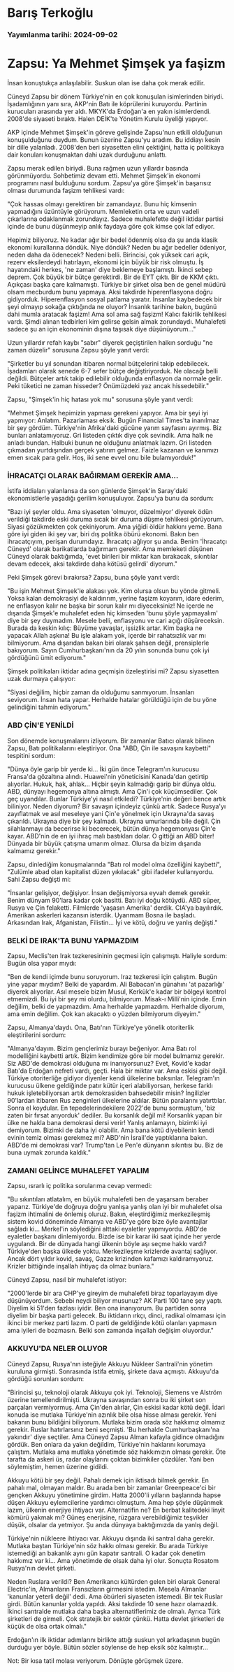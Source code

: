 # Barış Terkoğlu

### Yayımlanma tarihi: 2024-09-02

# Zapsu: Ya Mehmet Şimşek ya faşizm

İnsan konuştukça anlaşılabilir. Suskun olan ise daha çok merak edilir.

Cüneyd Zapsu bir dönem Türkiye'nin en çok konuşulan isimlerinden biriydi. İşadamlığının yanı sıra, AKP'nin Batı ile köprülerini kuruyordu. Partinin kurucuları arasında yer aldı. MKYK'da Erdoğan'a en yakın isimlerdendi. 2008'de siyaseti bıraktı. Halen DEİK'te Yönetim Kurulu üyeliği yapıyor.

AKP içinde Mehmet Şimşek'in göreve gelişinde Zapsu'nun etkili olduğunun konuşulduğunu duydum. Bunun üzerine Zapsu'yu aradım. Bu iddiayı kesin bir dille yalanladı. 2008'den beri siyasetten elini çektiğini, hatta iç politikaya dair konuları konuşmaktan dahi uzak durduğunu anlattı.

Zapsu merak edilen biriydi. Buna rağmen uzun yıllardır basında görünmüyordu. Sohbetimiz devam etti. Mehmet Şimşek'in ekonomi programını nasıl bulduğunu sordum. Zapsu'ya göre Şimşek'in başarısız olması durumunda faşizm tehlikesi vardı:

"Çok hassas olmayı gerektiren bir zamandayız. Bunu hiç kimsenin yapmadığını üzüntüyle görüyorum. Memleketin orta ve uzun vadeli çıkarlarına odaklanmak zorundayız. Sadece muhalefette değil iktidar partisi içinde de bunu düşünmeyip anlık faydaya göre çok kimse çok laf ediyor.

Hepimiz biliyoruz. Ne kadar ağır bir bedel ödenmiş olsa da şu anda klasik ekonomi kurallarına döndük. Niye döndük? Neden bu ağır bedeller ödeniyor, neden daha da ödenecek? Nedeni belli. Birincisi, çok yüksek cari açık, rezerv eksilerdeydi hatırlayın, ekonomi için büyük bir risk olmuştu. İş hayatındaki herkes, 'ne zaman' diye beklemeye başlamıştı. İkinci sebep deprem. Çok büyük bir bütçe gerektirdi. Bir de EYT çıktı. Bir de KKM çıktı. Açıkçası başka çare kalmamıştı. Türkiye bir şirket olsa ben de genel müdürü olsam mecburdum bunu yapmaya. Aksi takdirde hiperenflasyona doğru gidiyorduk. Hiperenflasyon sosyal patlama yaratır. İnsanlar kaybedecek bir şeyi olmayıp sokağa çıktığında ne oluyor? İnsanlık tarihine bakın, bugünü dahi mumla aratacak faşizm! Ama sol ama sağ faşizm! Kalıcı fakirlik tehlikesi vardı. Şimdi alınan tedbirleri kim gelirse gelsin almak zorundaydı. Muhalefeti sadece şu an için ekonominin dışına taşısak diye düşünüyorum..."

Uzun yıllardır refah kaybı "sabır" diyerek geçiştirilen halkın sorduğu "ne zaman düzelir" sorusuna Zapsu şöyle yanıt verdi:

"Şirketler bu yıl sonundan itibaren normal bütçelerini takip edebilecek. İşadamları olarak senede 6-7 sefer bütçe değiştiriyorduk. Ne olacağı belli değildi. Bütçeler artık takip edilebilir olduğunda enflasyon da normale gelir. Peki tüketici ne zaman hisseder? Önümüzdeki yaz ancak hissedebilir."

Zapsu, "Şimşek'in hiç hatası yok mu" sorusuna şöyle yanıt verdi:

"Mehmet Şimşek hepimizin yapması gerekeni yapıyor. Ama bir şeyi iyi yapmıyor: Anlatım. Pazarlaması eksik. Bugün Financial Times'ta inanılmaz bir şey gördüm. Türkiye'nin Afrika'daki gücüne yarım sayfasını ayırmış. Biz bunları anlatamıyoruz. Gri listeden çıktık diye çok sevindik. Ama halk ne anladı bundan. Halbuki bunun ne olduğunu anlatmak lazım. Gri listeden çıkmadan yurtdışından gerçek yatırım gelmez. Faizle kazanan ve kanımızı emen sıcak para gelir. Hoş, iki sene evvel onu bile bulamıyorduk!"


### İHRACATÇI OLARAK BAĞIRMAM GEREKİR AMA...

İstifa iddiaları yalanlansa da son günlerde Şimşek'in Saray'daki ekonomistlerle yaşadığı gerilim konuşuluyor. Zapsu'ya bunu da sordum:

"Bazı iyi şeyler oldu. Ama siyaseten 'olmuyor, düzelmiyor' diyerek ödün verildiği takdirde eski duruma sıcak bir duruma düşme tehlikesi görüyorum. Siyasi gözükmekten çok çekiniyorum. Ama yiğidi öldür hakkını yeme. Bana göre iyi giden iki şey var, biri dış politika öbürü ekonomi. Bakın ben ihracatçıyım, perişan durumdayız. İhracatçı ağlıyor şu anda. Benim 'İhracatçı Cüneyd' olarak barikatlarda bağırmam gerekir. Ama memleketi düşünen Cüneyd olarak baktığımda, 'evet birileri bir miktar kan bırakacak, sıkıntılar devam edecek, aksi takdirde daha kötüsü gelirdi' diyorum."

Peki Şimşek görevi bırakırsa? Zapsu, buna şöyle yanıt verdi:

"Bu işin Mehmet Şimşek'le alakası yok. Kim olursa olsun bu yönde gitmeli. Yoksa kalan demokrasiyi de kaldırırım, yerine faşizm koyarım, idare ederim, ne enflasyon kalır ne başka bir sorun kalır mı diyeceksiniz! Ne içerde ne dışarıda Şimşek'e muhalefet eden hiç kimseden 'bunu şöyle yapmayalım' diye bir şey duymadım. Mesele belli, enflasyonu ve cari açığı düşüreceksin. Burada da keskin kılıç: Büyüme yavaşlar, işsizlik artar. Kim başka ne yapacak Allah aşkına! Bu işle alakam yok, içerde bir rahatsızlık var mı bilmiyorum. Ama dışarıdan bakan biri olarak şahsen değil, prensiplerle bakıyorum. Sayın Cumhurbaşkanı'nın da 20 yılın sonunda bunu çok iyi gördüğünü ümit ediyorum."

Şimşek politikaları iktidar adına geçmişin özeleştirisi mi? Zapsu siyasetten uzak durmaya çalışıyor:

"Siyasi değilim, hiçbir zaman da olduğumu sanmıyorum. İnsanları seviyorum. İnsan hata yapar. Herhalde hatalar görüldüğü için de bu yöne gelindiğini tahmin ediyorum."


### ABD ÇİN'E YENİLDİ

Son dönemde konuşmalarını izliyorum. Bir zamanlar Batıcı olarak bilinen Zapsu, Batı politikalarını eleştiriyor. Ona "ABD, Çin ile savaşını kaybetti" tespitini sordum:

"Dünya öyle garip bir yerde ki... İki gün önce Telegram'ın kurucusu Fransa'da gözaltına alındı. Huawei'nin yöneticisini Kanada'dan getirtip alıyorlar. Hukuk, hak, ahlak... Hiçbir şeyin kalmadığı garip bir dünya oldu. ABD, dünyayı hegemonya altına almıştı. Ama Çin'i çok küçümsediler. Çok geç uyandılar. Bunlar Türkiye'yi nasıl etkiledi? Türkiye'nin değeri bence artık biliniyor. Neden diyorum? Bir savaşın içindeyiz çünkü artık. Sadece Rusya'yı zayıflatmak ve asıl meseleye yani Çin'e yönelmek için Ukrayna'da savaş çıkarıldı. Ukrayna diye bir şey kalmadı. Ukrayna umurlarında bile değil. Çin silahlanmayı da becerirse ki becerecek, bütün dünya hegemonyası Çin'e kayar. ABD'nin de en iyi ihraç malı bastıkları dolar. O gittiği an ABD biter! Dünyada bir büyük çatışma umarım olmaz. Olursa da bizim dışarıda kalmamız gerekir."

Zapsu, dinlediğim konuşmalarında "Batı rol model olma özelliğini kaybetti", "Zulümle abad olan kapitalist düzen yıkılacak" gibi ifadeler kullanıyordu. Sahi Zapsu değişti mi:

"İnsanlar gelişiyor, değişiyor. İnsan değişmiyorsa eyvah demek gerekir. Benim dünyam 90'lara kadar çok basitti. Batı iyi doğu kötüydü. ABD süper, Rusya ve Çin felaketti. Filmlerde 'yaşasın Amerika' derdik. CIA'ya bayılırdık. Amerikan askerleri kazansın isterdik. Uyanmam Bosna ile başladı. Arkasından Irak, Afganistan, Filistin... İyi ve kötü, doğru ve yanlış değişti."


### BELKİ DE IRAK'TA BUNU YAPMAZDIM

Zapsu, Meclis'ten Irak tezkeresininin geçmesi için çalışmıştı. Haliyle sordum: Bugün olsa yapar mıydı:

"Ben de kendi içimde bunu soruyorum. Iraz tezkeresi için çalıştım. Bugün yine yapar mıydım? Belki de yapardım. Ali Babacan'ın günahını 'at pazarlığı' diyerek alıyorlar. Asıl mesele bizim Musul, Kerkük'e kadar bir bölgeyi kontrol etmemizdi. Bu iyi bir şey mi olurdu, bilmiyorum. Misak-ı Milli'nin içinde. Emin değilim, belki de yapmazdım. Ama herhalde yapmazdım. Herhalde diyorum, ama emin değilim. Çok kan akacaktı o yüzden bilmiyorum diyeyim."

Zapsu, Almanya'daydı. Ona, Batı'nın Türkiye'ye yönelik otoriterlik eleştirilerini sordum:

"Almanya'dayım. Bizim gençlerimiz burayı beğeniyor. Ama Batı rol modelliğini kaybetti artık. Bizim kendimize göre bir model bulmamız gerekir. Siz ABD'de demokrasi olduğuna mı inanıyorsunuz? Evet, Kovid'e kadar Batı'da Erdoğan nefreti vardı, geçti. Hala bir miktar var. Ama eskisi gibi değil. Türkiye otoriterliğe gidiyor diyenler kendi ülkelerine baksınlar. Telegram'ın kurucusu ülkene geldiğinde patır kütür içeri alabiliyorsan, herkese farklı hukuk işletebiliyorsan artık demokrasiden bahsedebilir misin? İngilizler 90'lardan itibaren Rus zenginleri ülkelerine aldılar. Bütün paralarını yatırttılar. Sonra el koydular. En tepedelerindekilere 2022'de bunu sormuştum, 'biz zaten bir fırsat arıyorduk' dediler. Bu korsanlık değil mi! Korsanlık yapan bir ülke ne hakla bana demokrasi dersi verir! Yanlış anlamayın, bizimki iyi demiyorum. Bizimki de daha iyi olabilir. Ama bana kötü diyebilenin kendi evinin temiz olması gerekmez mi? ABD'nin İsrail'de yaptıklarına bakın. ABD'de mi demokrasi var? Trump'tan Le Pen'e dünyanın sıkıntısı bu. Biz de buna uymak zorunda kaldık."


### ZAMANI GELİNCE MUHALEFET YAPALIM

Zapsu, ısrarlı iç politika sorularıma cevap vermedi:

"Bu sıkıntıları atlatalım, en büyük muhalefeti ben de yaşarsam beraber yaparız. Türkiye'de doğruya doğru yanlışa yanlış olan iyi bir muhalefet olsa faşizm ihtimalini de önlemiş oluruz. Bakın, eleştirdiğimiz merkezileşmiş sistem kovid döneminde Almanya ve ABD'ye göre bize öyle avantajlar sağladı ki... Merkel'in söylediğini alttaki eyaletler yapmıyordu. ABD'de eyaletler başkanı dinlemiyordu. Bizde ise bir karar iki saat içinde her yerde uygulandı. Bir de dünyada hangi ülkenin böyle aşı seçme hakkı vardı? Türkiye'den başka ülkede yoktu. Merkezileşme krizlerde avantaj sağlıyor. Ancak dört yıldır kovid, savaş, Gazze krizinden kafamızı kaldıramıyoruz. Krizler bittiğinde inşallah ihtiyaç da olmaz bunlara."

Cüneyd Zapsu, nasıl bir muhalefet istiyor:

"2000'lerde bir ara CHP'ye gireyim de muhalefeti biraz toparlayayım diye düşünüyordum. Sebebi neydi biliyor musunuz? AK Parti 100 tane şey yaptı. Diyelim ki 51'den fazlası iyidir. Ben ona inanıyorum. Bu partiden sonra diyelim bir başka parti gelecek. Bu iktidarın ırkçı, dinci, radikal olmaması için ikinci bir merkez parti lazım. O parti de geldiğinde kötü olanları yapmasın ama iyileri de bozmasın. Belki son zamanda inşallah değişim oluyordur."


### AKKUYU'DA NELER OLUYOR

Cüneyd Zapsu, Rusya'nın isteğiyle Akkuyu Nükleer Santrali'nin yönetim kuruluna girmişti. Sonrasında istifa etmiş, şirkete dava açmıştı. Akkuyu'da gördüğü sorunları sordum:

"Birincisi şu, teknoloji olarak Akkuyu çok iyi. Teknoloji, Siemens ve Alström üzerine temellendirilmişti. Ukrayna savaşından sonra bu iki şirket son parçaları vermiyormuş. Ama Çin'den alırlar, Çin eskisi kadar kötü değil. İdari konuda ise mutlaka Türkiye'nin azınlık bile olsa hisse alması gerekir. Yeni bakanın bunu bildiğini biliyorum. Mutlaka bizim orada söz hakkımız olmamız gerekir. Ruslar hatırlarsınız beni seçmişti. 'Bu herhalde Cumhurbaşkanı'na yakındır' diye seçtiler. Ama Cüneyd Zapsu Alman kafayla gidince olmadığını gördük. Ben onlara da yakın değildim, Türkiye'nin haklarını korumaya çalıştım. Mutlaka ama mutlaka yönetimde söz hakkımızın olması gerekir. Öte tarafta da askeri üs, radar olaylarını çoktan bizimkiler çözdüler. Yani ben söylemiştim, hemen üzerine gidildi.

Akkuyu kötü bir şey değil. Pahalı demek için iktisadı bilmek gerekir. En  pahalı mal, olmayan maldır. Bu arada ben bir zamanlar Greenpeace'ci bir gençken Akkuyu yönetimine girdim. Hatta 2000'li yılların başlarında hapse düşen Akkuyu eylemcilerine yardımcı olmuştum. Ama hep şöyle düşünmek lazım, ülkenin enerjiye ihtiyacı var. Alternatifin ne? En berbat kalitedeki linyit kömürü yakmak mı? Güneş enerjisine, rüzgara verebildiğimiz teşvikler düşük, olsalar da yetmiyor. Şu anda dünyaya baktığımızda da yanlış değil.

Türkiye'nin nükleere ihtiyacı var. Akkuyu dışında iki santral daha gerekir. Mutlaka baştan Türkiye'nin söz hakkı olması gerekir. Bu arada Türkiye istemediği an bakanlık aynı gün kapatır santrali. O kadar çok denetim hakkımız var ki... Ama yönetimde de olsak daha iyi olur. Sonuçta Rosatom Rusya'nın devlet şirketi.

Neden Ruslara verildi? Ben Amerikancı kültürden gelen biri olarak General Electric'in, Almanların Fransızların girmesini istedim. Mesela Almanlar 'kanunlar yeterli değil' dedi. Ama öbürleri siyaseten istemedi. Bir tek Ruslar girdi. Bütün kanunlar yolda yapıldı. Aksi takdirde 10 sene hazır olamazdık. İkinci santralde mutlaka daha başka alternatiflerimiz de olmalı. Ayrıca Türk şirketleri de girmeli. Çok stratejik bir sektör çünkü. Hatta devlet şirketleri de küçük de olsa ortak olmalı."

Erdoğan'ın ilk iktidar adımlarını birlikte attığı suskun yol arkadaşının bugün durduğu yer böyle. Bütün sözler söylense de hep eksik söz kalmıştır...

Not: Bir kısa tatil molası veriyorum. Dönüşte görüşmek üzere.

